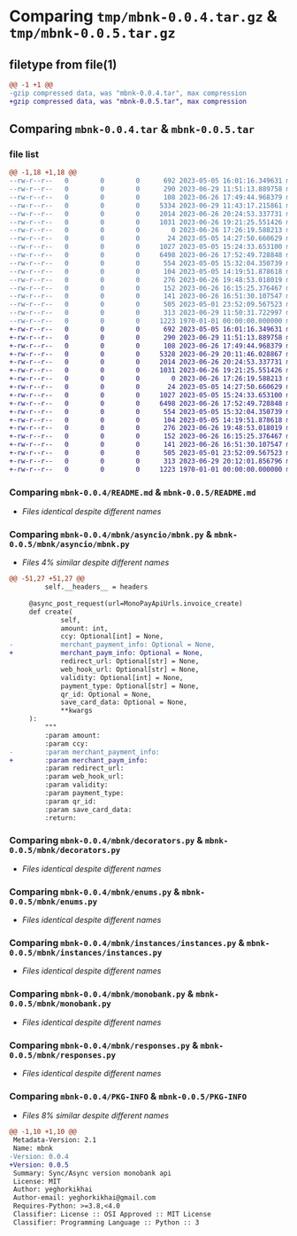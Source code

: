 # Comparing `tmp/mbnk-0.0.4.tar.gz` & `tmp/mbnk-0.0.5.tar.gz`

## filetype from file(1)

```diff
@@ -1 +1 @@
-gzip compressed data, was "mbnk-0.0.4.tar", max compression
+gzip compressed data, was "mbnk-0.0.5.tar", max compression
```

## Comparing `mbnk-0.0.4.tar` & `mbnk-0.0.5.tar`

### file list

```diff
@@ -1,18 +1,18 @@
--rw-r--r--   0        0        0      692 2023-05-05 16:01:16.349631 mbnk-0.0.4/README.md
--rw-r--r--   0        0        0      290 2023-06-29 11:51:13.889758 mbnk-0.0.4/mbnk/__init__.py
--rw-r--r--   0        0        0      108 2023-06-26 17:49:44.968379 mbnk-0.0.4/mbnk/asyncio/__init__.py
--rw-r--r--   0        0        0     5334 2023-06-29 11:43:17.215861 mbnk-0.0.4/mbnk/asyncio/mbnk.py
--rw-r--r--   0        0        0     2014 2023-06-26 20:24:53.337731 mbnk-0.0.4/mbnk/decorators.py
--rw-r--r--   0        0        0     1031 2023-06-26 19:21:25.551426 mbnk-0.0.4/mbnk/enums.py
--rw-r--r--   0        0        0        0 2023-06-26 17:26:19.588213 mbnk-0.0.4/mbnk/exceptions.py
--rw-r--r--   0        0        0       24 2023-05-05 14:27:50.660629 mbnk-0.0.4/mbnk/instances/__init__.py
--rw-r--r--   0        0        0     1027 2023-05-05 15:24:33.653100 mbnk-0.0.4/mbnk/instances/instances.py
--rw-r--r--   0        0        0     6498 2023-06-26 17:52:49.728848 mbnk-0.0.4/mbnk/monobank.py
--rw-r--r--   0        0        0      554 2023-05-05 15:32:04.350739 mbnk-0.0.4/mbnk/responses.py
--rw-r--r--   0        0        0      104 2023-05-05 14:19:51.878618 mbnk-0.0.4/mbnk/utils/__init__.py
--rw-r--r--   0        0        0      276 2023-06-26 19:48:53.018019 mbnk-0.0.4/mbnk/utils/builders.py
--rw-r--r--   0        0        0      152 2023-06-26 16:15:25.376467 mbnk-0.0.4/mbnk/utils/is_exception.py
--rw-r--r--   0        0        0      141 2023-06-26 16:51:30.107547 mbnk-0.0.4/mbnk/utils/to_camel_case.py
--rw-r--r--   0        0        0      505 2023-05-01 23:52:09.567523 mbnk-0.0.4/mbnk/utils/webhook_authentication.py
--rw-r--r--   0        0        0      313 2023-06-29 11:50:31.722997 mbnk-0.0.4/pyproject.toml
--rw-r--r--   0        0        0     1223 1970-01-01 00:00:00.000000 mbnk-0.0.4/PKG-INFO
+-rw-r--r--   0        0        0      692 2023-05-05 16:01:16.349631 mbnk-0.0.5/README.md
+-rw-r--r--   0        0        0      290 2023-06-29 11:51:13.889758 mbnk-0.0.5/mbnk/__init__.py
+-rw-r--r--   0        0        0      108 2023-06-26 17:49:44.968379 mbnk-0.0.5/mbnk/asyncio/__init__.py
+-rw-r--r--   0        0        0     5328 2023-06-29 20:11:46.028867 mbnk-0.0.5/mbnk/asyncio/mbnk.py
+-rw-r--r--   0        0        0     2014 2023-06-26 20:24:53.337731 mbnk-0.0.5/mbnk/decorators.py
+-rw-r--r--   0        0        0     1031 2023-06-26 19:21:25.551426 mbnk-0.0.5/mbnk/enums.py
+-rw-r--r--   0        0        0        0 2023-06-26 17:26:19.588213 mbnk-0.0.5/mbnk/exceptions.py
+-rw-r--r--   0        0        0       24 2023-05-05 14:27:50.660629 mbnk-0.0.5/mbnk/instances/__init__.py
+-rw-r--r--   0        0        0     1027 2023-05-05 15:24:33.653100 mbnk-0.0.5/mbnk/instances/instances.py
+-rw-r--r--   0        0        0     6498 2023-06-26 17:52:49.728848 mbnk-0.0.5/mbnk/monobank.py
+-rw-r--r--   0        0        0      554 2023-05-05 15:32:04.350739 mbnk-0.0.5/mbnk/responses.py
+-rw-r--r--   0        0        0      104 2023-05-05 14:19:51.878618 mbnk-0.0.5/mbnk/utils/__init__.py
+-rw-r--r--   0        0        0      276 2023-06-26 19:48:53.018019 mbnk-0.0.5/mbnk/utils/builders.py
+-rw-r--r--   0        0        0      152 2023-06-26 16:15:25.376467 mbnk-0.0.5/mbnk/utils/is_exception.py
+-rw-r--r--   0        0        0      141 2023-06-26 16:51:30.107547 mbnk-0.0.5/mbnk/utils/to_camel_case.py
+-rw-r--r--   0        0        0      505 2023-05-01 23:52:09.567523 mbnk-0.0.5/mbnk/utils/webhook_authentication.py
+-rw-r--r--   0        0        0      313 2023-06-29 20:12:01.856796 mbnk-0.0.5/pyproject.toml
+-rw-r--r--   0        0        0     1223 1970-01-01 00:00:00.000000 mbnk-0.0.5/PKG-INFO
```

### Comparing `mbnk-0.0.4/README.md` & `mbnk-0.0.5/README.md`

 * *Files identical despite different names*

### Comparing `mbnk-0.0.4/mbnk/asyncio/mbnk.py` & `mbnk-0.0.5/mbnk/asyncio/mbnk.py`

 * *Files 4% similar despite different names*

```diff
@@ -51,27 +51,27 @@
         self.__headers__ = headers
 
     @async_post_request(url=MonoPayApiUrls.invoice_create)
     def create(
             self,
             amount: int,
             ccy: Optional[int] = None,
-            merchant_payment_info: Optional = None,
+            merchant_paym_info: Optional = None,
             redirect_url: Optional[str] = None,
             web_hook_url: Optional[str] = None,
             validity: Optional[int] = None,
             payment_type: Optional[str] = None,
             qr_id: Optional = None,
             save_card_data: Optional = None,
             **kwargs
     ):
         """
         :param amount:
         :param ccy:
-        :param merchant_payment_info:
+        :param merchant_paym_info:
         :param redirect_url:
         :param web_hook_url:
         :param validity:
         :param payment_type:
         :param qr_id:
         :param save_card_data:
         :return:
```

### Comparing `mbnk-0.0.4/mbnk/decorators.py` & `mbnk-0.0.5/mbnk/decorators.py`

 * *Files identical despite different names*

### Comparing `mbnk-0.0.4/mbnk/enums.py` & `mbnk-0.0.5/mbnk/enums.py`

 * *Files identical despite different names*

### Comparing `mbnk-0.0.4/mbnk/instances/instances.py` & `mbnk-0.0.5/mbnk/instances/instances.py`

 * *Files identical despite different names*

### Comparing `mbnk-0.0.4/mbnk/monobank.py` & `mbnk-0.0.5/mbnk/monobank.py`

 * *Files identical despite different names*

### Comparing `mbnk-0.0.4/mbnk/responses.py` & `mbnk-0.0.5/mbnk/responses.py`

 * *Files identical despite different names*

### Comparing `mbnk-0.0.4/PKG-INFO` & `mbnk-0.0.5/PKG-INFO`

 * *Files 8% similar despite different names*

```diff
@@ -1,10 +1,10 @@
 Metadata-Version: 2.1
 Name: mbnk
-Version: 0.0.4
+Version: 0.0.5
 Summary: Sync/Async version monobank api
 License: MIT
 Author: yeghorkikhai
 Author-email: yeghorkikhai@gmail.com
 Requires-Python: >=3.8,<4.0
 Classifier: License :: OSI Approved :: MIT License
 Classifier: Programming Language :: Python :: 3
```

